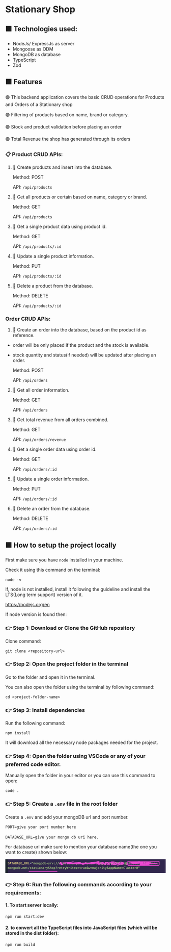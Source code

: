# Stationary Shop

## 🟪 Technologies used:

-  NodeJs/ ExpressJs as server
-  Mongoose as ODM
-  MongoDB as database
-  TypeScript
-  Zod

## 🟪 Features

🟣 This backend application covers the basic CRUD operations for Products and Orders of a Stationary shop

🟣 Filtering of products based on name, brand or category.

🟣 Stock and product validation before placing an order

🟣 Total Revenue the shop has generated through its orders

### 📋 Product CRUD APIs:

1. 🧭 Create products and insert into the database.

   Method: POST

   API: `/api/products`

2. 🧭 Get all products or certain based on name, category or brand.

   Method: GET

   API: `/api/products`

3. 🧭 Get a single product data using product id.

   Method: GET

   API: `/api/products/:id`

4. 🧭 Update a single product information.

   Method: PUT

   API: `/api/products/:id`

5. 🧭 Delete a product from the database.

   Method: DELETE

   API: `/api/products/:id`

### Order CRUD APIs:

1. 🧭 Create an order into the database, based on the product id as reference.

-  order will be only placed if the product and the stock is available.
-  stock quantity and status(if needed) will be updated after placing an order.

   Method: POST

   API: `/api/orders`

2. 🧭 Get all order information.

   Method: GET

   API: `/api/orders`

3. 🧭 Get total revenue from all orders combined.

   Method: GET

   API: `/api/orders/revenue`

4. 🧭 Get a single order data using order id.

   Method: GET

   API: `/api/orders/:id`

5. 🧭 Update a single order information.

   Method: PUT

   API: `/api/orders/:id`

6. 🧭 Delete an order from the database.

   Method: DELETE

   API: `/api/orders/:id`

## 🟪 How to setup the project locally

First make sure you have `node` installed in your machine.

Check it using this command on the terminal:

```
node -v
```

If, node is not installed, install it following the guideline and install the LTS(Long term support) version of it.

https://nodejs.org/en

If node version is found then:

### 👉 Step 1: Download or Clone the GitHub repository

Clone command:

```
git clone <repository-url>
```

### 👉 Step 2: Open the project folder in the terminal

Go to the folder and open it in the terminal.

You can also open the folder using the terminal by following command:

```
cd <project-folder-name>
```

### 👉 Step 3: Install dependencies

Run the following command:

```
npm install
```

It will download all the necessary node packages needed for the project.

### 👉 Step 4: Open the folder using VSCode or any of your preferred code editor.

Manually open the folder in your editor or you can use this command to open:

```
code .
```

### 👉 Step 5: Create a `.env` file in the root folder

Create a `.env` and add your mongoDB url and port number.

```
PORT=give your port number here

DATABASE_URL=give your mongo db uri here.
```

For database url make sure to mention your database name(the one you want to create) shown below:

![alt text](image.png)

### 👉 Step 6: Run the following commands according to your requirements:

#### 1. To start server locally:

```
npm run start:dev
```

#### 2. to convert all the TypeScript files into JavaScript files (which will be stored in the dist folder):

```
npm run build
```
